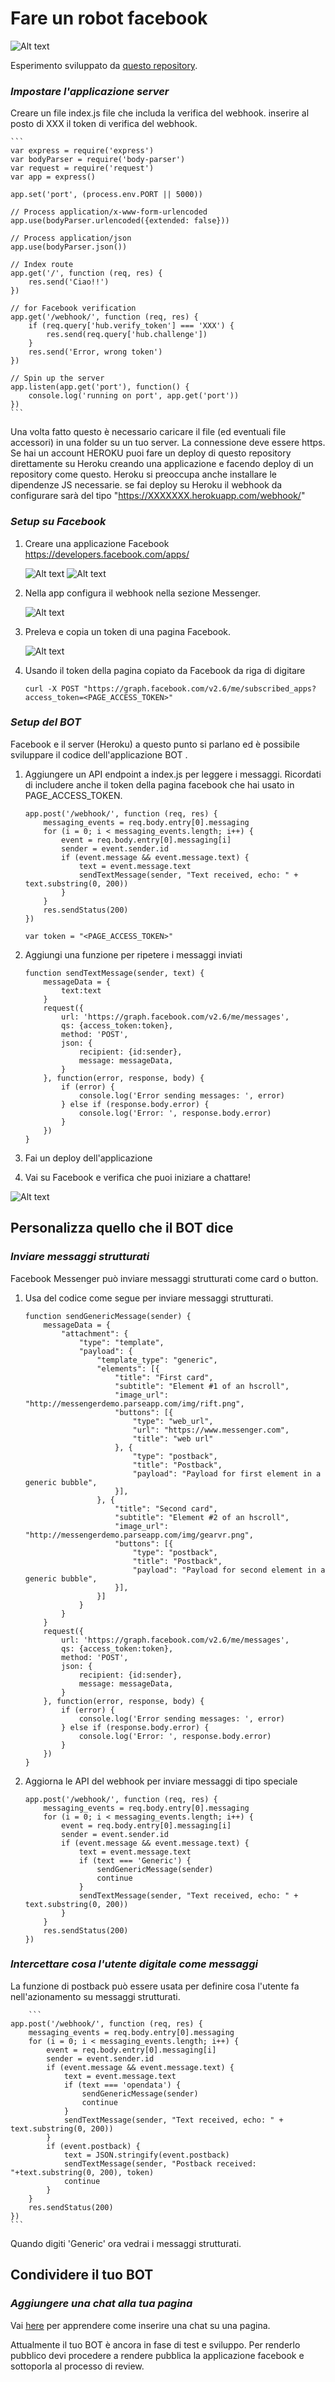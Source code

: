 # Fare un robot facebook

![Alt text](/demo/Demo.gif)

Esperimento sviluppato da [questo repository](https://github.com/jw84/messenger-bot-tutorial).

### *Impostare l'applicazione server*

Creare un file index.js file che includa la verifica del webhook. inserire al posto di XXX il token di verifica del webhook.

    ```
    var express = require('express')
    var bodyParser = require('body-parser')
    var request = require('request')
    var app = express()

    app.set('port', (process.env.PORT || 5000))

    // Process application/x-www-form-urlencoded
    app.use(bodyParser.urlencoded({extended: false}))

    // Process application/json
    app.use(bodyParser.json())

    // Index route
    app.get('/', function (req, res) {
    	res.send('Ciao!!')
    })

    // for Facebook verification
    app.get('/webhook/', function (req, res) {
    	if (req.query['hub.verify_token'] === 'XXX') {
    		res.send(req.query['hub.challenge'])
    	}
    	res.send('Error, wrong token')
    })

    // Spin up the server
    app.listen(app.get('port'), function() {
    	console.log('running on port', app.get('port'))
    })
    ```

Una volta fatto questo è necessario caricare il file (ed eventuali file accessori) in una folder su un tuo server. La connessione deve essere https. Se hai un account HEROKU puoi fare un deploy di questo repository direttamente su Heroku creando una applicazione e facendo deploy di un repository come questo. Heroku si preoccupa anche installare le dipendenze JS necessarie. se fai deploy su Heroku il webhook da configurare sarà del tipo "https://XXXXXXX.herokuapp.com/webhook/"


### *Setup su Facebook*

1. Creare una applicazione Facebook https://developers.facebook.com/apps/

    ![Alt text](/demo/shot1.jpg)
    ![Alt text](/demo/4.png)

2. Nella app configura il webhook nella sezione Messenger. 

    ![Alt text](/demo/shot3.jpg)

3. Preleva e copia un token di una pagina Facebook. 

    ![Alt text](/demo/2.png)

4. Usando il token della pagina copiato da Facebook da riga di digitare

    ```
    curl -X POST "https://graph.facebook.com/v2.6/me/subscribed_apps?access_token=<PAGE_ACCESS_TOKEN>"
    ```

### *Setup del BOT*

Facebook e il server (Heroku) a questo punto si parlano ed è possibile sviluppare il codice dell'applicazione BOT .

1. Aggiungere un API endpoint a index.js per leggere i messaggi. Ricordati di includere anche il token della pagina facebook che hai usato in PAGE_ACCESS_TOKEN. 

    ```
    app.post('/webhook/', function (req, res) {
	    messaging_events = req.body.entry[0].messaging
	    for (i = 0; i < messaging_events.length; i++) {
		    event = req.body.entry[0].messaging[i]
		    sender = event.sender.id
		    if (event.message && event.message.text) {
			    text = event.message.text
			    sendTextMessage(sender, "Text received, echo: " + text.substring(0, 200))
		    }
	    }
	    res.sendStatus(200)
    })

    var token = "<PAGE_ACCESS_TOKEN>"
    ```

2. Aggiungi una funzione per ripetere i messaggi inviati

    ```
    function sendTextMessage(sender, text) {
	    messageData = {
		    text:text
	    }
	    request({
		    url: 'https://graph.facebook.com/v2.6/me/messages',
		    qs: {access_token:token},
		    method: 'POST',
    		json: {
			    recipient: {id:sender},
    			message: messageData,
    		}
    	}, function(error, response, body) {
    		if (error) {
			    console.log('Error sending messages: ', error)
    		} else if (response.body.error) {
			    console.log('Error: ', response.body.error)
		    }
	    })
    }
    ```

3. Fai un deploy dell'applicazione

4. Vai su Facebook e verifica che puoi iniziare a chattare!

![Alt text](/demo/5.png)

## Personalizza quello che il BOT dice

### *Inviare messaggi strutturati*

Facebook Messenger può inviare messaggi strutturati come card o button. 

1. Usa del codice come segue per inviare messaggi strutturati.

    ```
    function sendGenericMessage(sender) {
	    messageData = {
		    "attachment": {
			    "type": "template",
			    "payload": {
    				"template_type": "generic",
				    "elements": [{
    					"title": "First card",
					    "subtitle": "Element #1 of an hscroll",
					    "image_url": "http://messengerdemo.parseapp.com/img/rift.png",
					    "buttons": [{
						    "type": "web_url",
						    "url": "https://www.messenger.com",
						    "title": "web url"
					    }, {
						    "type": "postback",
						    "title": "Postback",
						    "payload": "Payload for first element in a generic bubble",
					    }],
				    }, {
					    "title": "Second card",
					    "subtitle": "Element #2 of an hscroll",
					    "image_url": "http://messengerdemo.parseapp.com/img/gearvr.png",
					    "buttons": [{
						    "type": "postback",
						    "title": "Postback",
						    "payload": "Payload for second element in a generic bubble",
					    }],
				    }]
			    }
		    }
	    }
	    request({
		    url: 'https://graph.facebook.com/v2.6/me/messages',
		    qs: {access_token:token},
		    method: 'POST',
		    json: {
			    recipient: {id:sender},
			    message: messageData,
		    }
	    }, function(error, response, body) {
		    if (error) {
			    console.log('Error sending messages: ', error)
		    } else if (response.body.error) {
			    console.log('Error: ', response.body.error)
		    }
	    })
    }
    ```

2. Aggiorna le API del webhook per inviare messaggi di tipo speciale

    ```
    app.post('/webhook/', function (req, res) {
	    messaging_events = req.body.entry[0].messaging
	    for (i = 0; i < messaging_events.length; i++) {
		    event = req.body.entry[0].messaging[i]
		    sender = event.sender.id
		    if (event.message && event.message.text) {
			    text = event.message.text
			    if (text === 'Generic') {
				    sendGenericMessage(sender)
			    	continue
			    }
			    sendTextMessage(sender, "Text received, echo: " + text.substring(0, 200))
		    }
	    }
	    res.sendStatus(200)
    })
    ```

### *Intercettare cosa l'utente digitale come messaggi*

La funzione di postback può essere usata per definire cosa l'utente fa nell'azionamento su messaggi strutturati.

		```
    app.post('/webhook/', function (req, res) {
	    messaging_events = req.body.entry[0].messaging
	    for (i = 0; i < messaging_events.length; i++) {
		    event = req.body.entry[0].messaging[i]
		    sender = event.sender.id
		    if (event.message && event.message.text) {
			    text = event.message.text
			    if (text === 'opendata') {
				    sendGenericMessage(sender)
				    continue
			    }
			    sendTextMessage(sender, "Text received, echo: " + text.substring(0, 200))
		    }
		    if (event.postback) {
			    text = JSON.stringify(event.postback)
			    sendTextMessage(sender, "Postback received: "+text.substring(0, 200), token)
			    continue
		    }
	    }
	    res.sendStatus(200)
    })
    ```


Quando digiti 'Generic' ora vedrai i messaggi strutturati.

## Condividere il tuo BOT

### *Aggiungere una chat alla tua pagina*

Vai [here](https://developers.facebook.com/docs/messenger-platform/plugin-reference) per apprendere come inserire una chat su una pagina.

Attualmente il tuo BOT è ancora in fase di test e sviluppo. Per renderlo pubblico devi procedere a rendere pubblica la applicazione facebook e sottoporla al processo di review.


